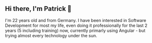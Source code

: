 ## Hi there, I'm Patrick 👋
I'm 22 years old and from Germany. I have been interested in Software Development for most my life, even doing it professionally for the last 2 years (5 including training) now, currently primarly using Angular - but trying almost every technology under the sun.
